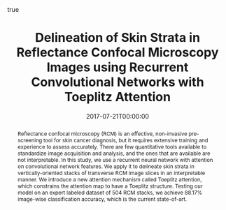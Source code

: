 ---
title: "Delineation of Skin Strata in Reflectance Confocal Microscopy Images using Recurrent Convolutional Networks with Toeplitz Attention"
date: 2017-07-21T00:00:00

# Authors. Comma separated list, e.g. `["Bob Smith", "David Jones"]`.
authors:
- admin
- Kivanc Kose
- Jaume Coll-Font
- Christi Alessi-Fox
- Dana H. Brooks
- Jennifer Dy
- Milind Rajadhyaksha


# Publication type.
# Legend:
# 0: Uncategorized
# 1: Conference paper
# 2: Journal article
# 3: Preprint / Working Paper
# 4: Report
# 5: Book
# 6: Book section
# 7: Thesis
# 8: Patent
publication_types: ["1"]

# Publication name and optional abbreviated version.
publication: "In *Machine learning for Health (ML4H) Workshop at NIPS 2017*"
publication_short: "In *ML4H*"

# Abstract and optional shortened version.
abstract: "Reflectance confocal microscopy (RCM) is an effective, non-invasive pre-screening tool for skin cancer diagnosis, but it requires extensive training and experience to assess accurately. There are few quantitative tools available to standardize image acquisition and analysis, and the ones that are available are not interpretable. In this study, we use a recurrent neural network with attention on convolutional network features. We apply it to delineate skin strata in vertically-oriented stacks of transverse RCM image slices in an interpretable manner. We introduce a new attention mechanism called Toeplitz attention, which constrains the attention map to have a Toeplitz structure. Testing our model on an expert labeled dataset of 504 RCM stacks, we achieve 88.17% image-wise classification accuracy, which is the current state-of-art."

# Featured image thumbnail (optional)
image_preview: ""

# Is this a selected publication? (true/false)
selected: false

# Projects (optional).
#   Associate this publication with one or more of your projects.
#   Simply enter the filename (excluding '.md') of your project file in `content/project/`.
# projects: []

# Tags (optional).
#   Set `tags: []` for no tags, or use the form `tags: ["A Tag", "Another Tag"]` for one or more tags.
tags: ["RCM"]

# Links (optional).
url_pdf: ""
url_preprint: "https://arxiv.org/abs/1712.00192"
url_code: ""
url_dataset: ""
url_project: ""
url_slides: ""
url_video: ""
url_poster: "https://drive.google.com/open?id=18BbzDk-OoXmqUCqPnqF2xAWJqeF_KOdO"
url_source: ""

# Custom links (optional).
#   Uncomment line below to enable. For multiple links, use the form `[{...}, {...}, {...}]`.
#url_custom: [{name: "Custom Link", url: "http://example.org"}]

# Does the content use math formatting?
math: true

# Does the content use source code highlighting?
highlight: true

# Featured image
# Place your image in the `static/img/` folder and reference its filename below, e.g. `image: "example.jpg"`.
header:
  image: "banners/dej-attention.png"
  caption: "(Left to right) Maps for Global attention, Toeplitz Attention (D=7), Toeplitz Attention (D=1), Toeplitz Attention (D=0)"

---